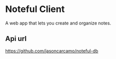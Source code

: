 # Noteful Client
A web app that lets you create and organize notes.

## Api url
https://github.com/jasoncarcamo/noteful-db
